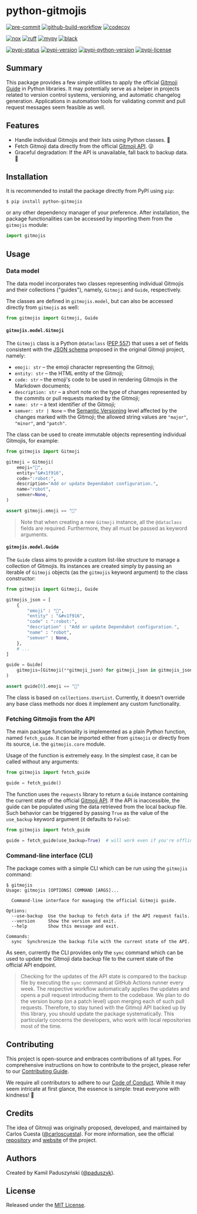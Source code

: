 # python-gitmojis

[![pre-commit](https://img.shields.io/badge/pre--commit-enabled-brightgreen?style=flat-square&logo=pre-commit)][pre-commit.ci]
[![github-build-workflow](https://img.shields.io/github/actions/workflow/status/paduszyk/python-gitmojis/build-package.yml?style=flat-square&logo=github)][github-build-workflow]
[![codecov](https://img.shields.io/codecov/c/github/paduszyk/python-gitmojis?style=flat-square&logo=codecov)][codecov]

[![nox](https://img.shields.io/badge/%F0%9F%A6%8A-Nox-D85E00.svg?style=flat-square)][nox]
[![ruff](https://img.shields.io/endpoint?style=flat-square&url=https://raw.githubusercontent.com/astral-sh/ruff/main/assets/badge/v2.json)][ruff]
[![mypy](https://img.shields.io/badge/type--checked-mypy-blue?style=flat-square)][mypy]
[![black](https://img.shields.io/badge/code%20style-black-black?style=flat-square)][black]

[![pypi-status](https://img.shields.io/pypi/status/python-gitmojis?style=flat-square&logo=pypi&logoColor=white)][pypi]
[![pypi-version](https://img.shields.io/pypi/v/python-gitmojis?style=flat-square&logo=pypi&logoColor=white)][pypi]
[![pypi-python-version](https://img.shields.io/pypi/pyversions/python-gitmojis?style=flat-square&logo=python&logoColor=white)][pypi]
[![pypi-license](https://img.shields.io/pypi/l/python-gitmojis?style=flat-square&label=license)][pypi]

## Summary

This package provides a few simple utilities to apply the official
[Gitmoji Guide][gitmoji-website] in Python libraries. It may potentially serve
as a helper in projects related to version control systems, versioning, and
automatic changelog generation. Applications in automation tools for validating
commit and pull request messages seem feasible as well.

## Features

- Handle individual Gitmojis and their lists using Python classes. 👔
- Fetch Gitmoji data directly from the official [Gitmoji API][gitmoji-api]. 😜
- Graceful degradation: If the API is unavailable, fall back to backup data. 🛟

## Installation

It is recommended to install the package directly from PyPI using `pip`:

```console
$ pip install python-gitmojis
```

or any other dependency manager of your preference. After installation, the
package functionalities can be accessed by importing them from the `gitmojis`
module:

```python
import gitmojis
```

## Usage

### Data model

The data model incorporates two classes representing individual Gitmojis and
their collections ("guides"), namely, `Gitmoji` and `Guide`, respectively.

The classes are defined in `gitmojis.model`, but can also be accessed directly
from `gitmojis` as well:

```python
from gitmojis import Gitmoji, Guide
```

#### `gitmojis.model.Gitmoji`

The `Gitmoji` class is a Python `@dataclass` ([PEP 557][PEP-557]) that uses a
set of fields consistent with the [JSON schema][gitmoji-schema] proposed in the
original Gitmoji project, namely:

- `emoji: str` &ndash; the emoji character representing the Gitmoji;
- `entity: str` &ndash; the HTML entity of the Gitmoji;
- `code: str` &ndash; the emoji's code to be used in rendering Gitmojis in the
  Markdown documents;
- `description: str` &ndash; a short note on the type of changes represented by
  the commits or pull requests marked by the Gitmoji;
- `name: str` &ndash; a text identifier of the Gitmoji;
- `semver: str | None` &ndash; the [Semantic Versioning](https://semver.org)
  level affected by the changes marked with the Gitmoji; the allowed string
  values are `"major"`, `"minor"`, and `"patch"`.

The class can be used to create immutable objects representing individual
Gitmojis, for example:

```python
from gitmojis import Gitmoji

gitmoji = Gitmoji(
    emoji="🤖",
    entity="&#x1f916",
    code=":robot:",
    description="Add or update Dependabot configuration.",
    name="robot",
    semver=None,
)

assert gitmoji.emoji == "🤖"
```

> Note that when creating a new `Gitmoji` instance, all the `@dataclass` fields
> are required. Furthermore, they all must be passed as keyword arguments.

#### `gitmojis.model.Guide`

The `Guide` class aims to provide a custom list-like structure to manage a
collection of Gitmojis. Its instances are created simply by passing an iterable
of `Gitmoji` objects (as the `gitmojis` keyword argument) to the class
constructor:

```python
from gitmojis import Gitmoji, Guide

gitmojis_json = [
    {
        "emoji" : "🤖",
        "entity" : "&#x1f916",
        "code" : ":robot:",
        "description" : "Add or update Dependabot configuration.",
        "name" : "robot",
        "semver" : None,
    },
    # ...
]

guide = Guide(
    gitmojis=[Gitmoji(**gitmoji_json) for gitmoji_json in gitmojis_json]
)

assert guide[0].emoji == "🤖"
```

The class is based on `collections.UserList`. Currently, it doesn't override
any base class methods nor does it implement any custom functionality.

### Fetching Gitmojis from the API

The main package functionality is implemented as a plain Python function, named
`fetch_guide`. It can be imported either from `gitmojis` or directly from its
source, i.e. the `gitmojis.core` module.

Usage of the function is extremely easy. In the simplest case, it can be called
without any arguments:

```python
from gitmojis import fetch_guide

guide = fetch_guide()
```

The function uses the `requests` library to return a `Guide` instance containing
the current state of the official [Gitmoji API][gitmoji-api]. If the API is
inaccessible, the guide can be populated using the data retrieved from the local
backup file. Such behavior can be triggered by passing `True` as the value of
the `use_backup` keyword argument (it defaults to `False`):

```python
from gitmojis import fetch_guide

guide = fetch_guide(use_backup=True)  # will work even if you're offline
```

### Command-line interface (CLI)

The package comes with a simple CLI which can be run using the `gitmojis`
command:

```console
$ gitmojis
Usage: gitmojis [OPTIONS] COMMAND [ARGS]...

  Command-line interface for managing the official Gitmoji guide.

Options:
  --use-backup  Use the backup to fetch data if the API request fails.
  --version     Show the version and exit.
  --help        Show this message and exit.

Commands:
  sync  Synchronize the backup file with the current state of the API.
```

As seen, currently the CLI provides only the `sync` command which can be used
to update the Gitmoji data backup file to the current state of the official API
endpoint.

> Checking for the updates of the API state is compared to the backup file by
> executing the `sync` command at GitHub Actions runner every week. The
> respective workflow automatically applies the updates and opens a pull
> request introducing them to the codebase. We plan to do the version bump (on
> a patch level) upon merging each of such pull requests. Therefore, to stay
> tuned with the Gitmoji API backed up by this library, you should update
> the package systematically. This particularly concerns the developers, who
> work with local repositories most of the time.

## Contributing

This project is open-source and embraces contributions of all types. For
comprehensive instructions on how to contribute to the project, please refer to
our [Contributing Guide][contributing-guide].

We require all contributors to adhere to our [Code of Conduct][code-of-conduct].
While it may seem intricate at first glance, the essence is simple: treat
everyone with kindness! 🙂

## Credits

The idea of Gitmoji was originally proposed, developed, and maintained by
Carlos Cuesta ([@carloscuesta][github-carlosquesta]). For more information, see
the official [repository][gitmoji-repository] and [website][gitmoji-website] of
the project.

## Authors

Created by Kamil Paduszyński ([@paduszyk][github-paduszyk]).

## License

Released under the [MIT License][license].

[black]: https://github.com/psf/black
[code-of-conduct]: https://github.com/paduszyk/python-gitmojis/blob/main/.github/CODE_OF_CONDUCT.md
[codecov]: https://app.codecov.io/gh/paduszyk/python-gitmojis
[contributing-guide]: https://github.com/paduszyk/python-gitmojis/blob/main/.github/CONTRIBUTING.md
[github-build-workflow]: https://github.com/paduszyk/python-gitmojis/actions/workflows/build-package.yml
[github-carlosquesta]: https://github.com/carloscuesta
[github-paduszyk]: https://github.com/paduszyk
[gitmoji-api]: https://github.com/carloscuesta/gitmoji/tree/master/packages/gitmojis#api
[gitmoji-repository]: https://github.com/carloscuesta/gitmoji
[gitmoji-schema]: https://github.com/carloscuesta/gitmoji/blob/master/packages/gitmojis/src/schema.json
[gitmoji-website]: https://gitmoji.dev
[license]: https://github.com/paduszyk/python-gitmojis/blob/main/LICENSE
[mypy]: https://github.com/python/mypy
[nox]: https://github.com/wntrblm/nox
[pep-557]: https://peps.python.org/pep-0557/
[pre-commit.ci]: https://results.pre-commit.ci/latest/github/paduszyk/python-gitmojis/main
[pypi]: https://pypi.org/project/python-gitmojis/
[ruff]: https://github.com/astral-sh/ruff
